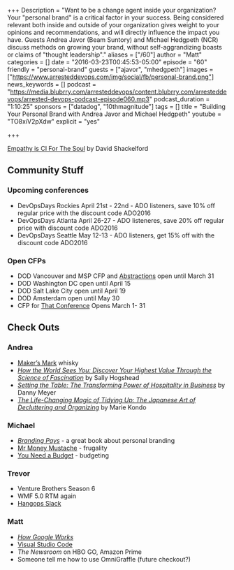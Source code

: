 +++
Description = "Want to be a change agent inside your organization? Your \"personal brand\" is a critical factor in your success. Being considered relevant both inside and outside of your organization gives weight to your opinions and recommendations, and will directly influence the impact you have. Guests Andrea Javor (Beam Suntory) and Michael Hedgpeth (NCR) discuss methods on growing your brand, without self-aggrandizing boasts or claims of \"thought leadership\"."
aliases = ["/60"]
author = "Matt"
categories = []
date = "2016-03-23T00:45:53-05:00"
episode = "60"
friendly = "personal-brand"
guests = ["ajavor", "mhedgpeth"]
images = ["https://www.arresteddevops.com/img/social/fb/personal-brand.png"]
news_keywords = []
podcast = "https://media.blubrry.com/arresteddevops/content.blubrry.com/arresteddevops/arrested-devops-podcast-episode060.mp3"
podcast_duration = "1:10:25"
sponsors = ["datadog", "10thmagnitude"]
tags = []
title = "Building Your Personal Brand with Andrea Javor and Michael Hedgpeth"
youtube = "TO8xiV2pXdw"
explicit = "yes"

+++

[Empathy is CI For The Soul](http://www.dshack.net/2015/11/30/empathy-is-ci-for-the-soul/) by David Shackelford

## Community Stuff

### Upcoming conferences
* DevOpsDays Rockies April 21st - 22nd - ADO listeners, save 10% off regular price with the discount code ADO2016
* DevOpsDays Atlanta April 26-27 - ADO listeneres, save 20% off regular price with discount code ADO2016
* DevOpsDays Seattle May 12-13 - ADO listeners, get 15% off with the discount code ADO2016
### Open CFPs
* DOD Vancouver and MSP CFP and [Abstractions](http://www.wikicfp.com/cfp/servlet/event.showcfp?eventid=52700&copyownerid=86229) open until March 31
* DOD Washington DC open until April 15
* DOD Salt Lake City open until April 19
* DOD Amsterdam open until May 30
* CFP for [That Conference](https://www.thatconference.com/) Opens March 1- 31


## Check Outs

### Andrea
* [Maker’s Mark](https://www.makersmark.com/) whisky
* *[How the World Sees You: Discover Your Highest Value Through the Science of Fascination](http://www.amazon.com/How-World-Sees-You-Fascination/dp/0062230697)* by Sally Hogshead
* *[Setting the Table: The Transforming Power of Hospitality in Business](http://www.amazon.com/Setting-Table-Transforming-Hospitality-Business/dp/0060742763)* by Danny Meyer
* *[The Life-Changing Magic of Tidying Up: The Japanese Art of Decluttering and Organizing](http://www.amazon.com/Life-Changing-Magic-Tidying-Decluttering-Organizing/dp/1607747308)* by Marie Kondo


### Michael
* *[Branding Pays](http://www.amazon.com/BrandingPays-Five-Step-System-Reinvent-Personal-ebook/dp/B00BVDLT2S/ref=sr_1_1?s=books&ie=UTF8&qid=1456718183&sr=1-1&keywords=branding+pays)* - a great book about personal branding
* [Mr Money Mustache](http://www.mrmoneymustache.com/) - frugality
* [You Need a Budget](http://www.youneedabudget.com/) - budgeting

### Trevor
* Venture Brothers Season 6
* WMF 5.0 RTM again
* [Hangops Slack](http://signup.hangops.com)


### Matt
* *[How Google Works](http://www.amazon.com/How-Google-Works-Eric-Schmidt/dp/1455582344)*
* [Visual Studio Code](https://code.visualstudio.com/)
* *The Newsroom* on HBO GO, Amazon Prime
* Someone tell me how to use OmniGraffle (future checkout?)
